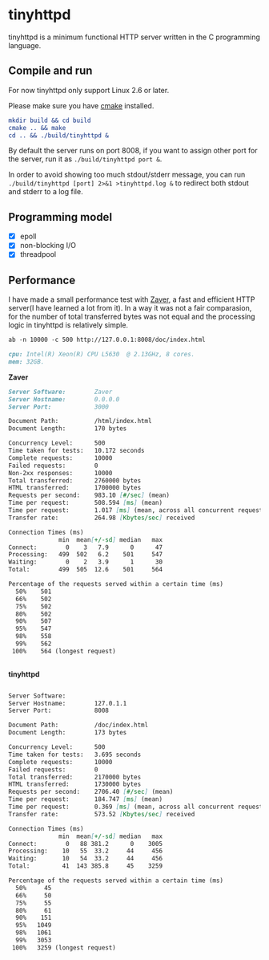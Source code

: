 # tinyhttpd


tinyhttpd is a minimum functional HTTP server written in the C programming language.

## Compile and run

For now tinyhttpd only support Linux 2.6 or later.

Please make sure you have [cmake](https://cmake.org) installed.

```cmake
mkdir build && cd build
cmake .. && make
cd .. && ./build/tinyhttpd &
```

By default the server runs on port 8008, if you want to assign other port for the server, run it as `./build/tinyhttpd port &`.

In order to avoid showing too much stdout/stderr message, you can run `./build/tinyhttpd [port] 2>&1 >tinyhttpd.log &` to redirect both stdout and stderr to a log file.

## Programming model

- [x] epoll
- [x] non-blocking I/O
- [x] threadpool

## Performance 

I have made a small performance test with [Zaver](https://github.com/zyearn/zaver), a fast and efficient HTTP server(I have learned a lot from it). In a way it was not a fair comparasion, for the number of total transferred bytes was not equal and the processing logic in tinyhttpd is relatively simple.

```markdown
ab -n 10000 -c 500 http://127.0.0.1:8008/doc/index.html
```

```markdown
cpu: Intel(R) Xeon(R) CPU L5630  @ 2.13GHz, 8 cores.
mem: 32GB.
```

**Zaver**

```markdown
Server Software:        Zaver
Server Hostname:        0.0.0.0
Server Port:            3000

Document Path:          /html/index.html
Document Length:        170 bytes

Concurrency Level:      500
Time taken for tests:   10.172 seconds
Complete requests:      10000
Failed requests:        0
Non-2xx responses:      10000
Total transferred:      2760000 bytes
HTML transferred:       1700000 bytes
Requests per second:    983.10 [#/sec] (mean)
Time per request:       508.594 [ms] (mean)
Time per request:       1.017 [ms] (mean, across all concurrent requests)
Transfer rate:          264.98 [Kbytes/sec] received

Connection Times (ms)
              min  mean[+/-sd] median   max
Connect:        0    3   7.9      0      47
Processing:   499  502   6.2    501     547
Waiting:        0    2   3.9      1      30
Total:        499  505  12.6    501     564

Percentage of the requests served within a certain time (ms)
  50%    501
  66%    502
  75%    502
  80%    502
  90%    507
  95%    547
  98%    558
  99%    562
 100%    564 (longest request)
 
```

**tinyhttpd**

```markdown

Server Software:
Server Hostname:        127.0.1.1
Server Port:            8008

Document Path:          /doc/index.html
Document Length:        173 bytes

Concurrency Level:      500
Time taken for tests:   3.695 seconds
Complete requests:      10000
Failed requests:        0
Total transferred:      2170000 bytes
HTML transferred:       1730000 bytes
Requests per second:    2706.40 [#/sec] (mean)
Time per request:       184.747 [ms] (mean)
Time per request:       0.369 [ms] (mean, across all concurrent requests)
Transfer rate:          573.52 [Kbytes/sec] received

Connection Times (ms)
              min  mean[+/-sd] median   max
Connect:        0   88 381.2      0    3005
Processing:    10   55  33.2     44     456
Waiting:       10   54  33.2     44     456
Total:         41  143 385.8     45    3259

Percentage of the requests served within a certain time (ms)
  50%     45
  66%     50
  75%     55
  80%     61
  90%    151
  95%   1049
  98%   1061
  99%   3053
 100%   3259 (longest request)

```
